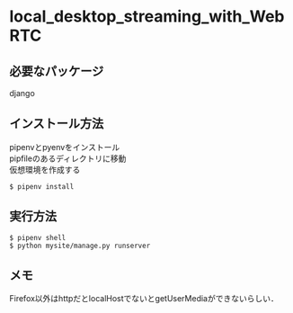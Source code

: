 # local_desktop_streaming_with_WebRTC
## 必要なパッケージ
django
## インストール方法
pipenvとpyenvをインストール  
pipfileのあるディレクトリに移動  
仮想環境を作成する  
```
$ pipenv install
```
## 実行方法
```
$ pipenv shell
$ python mysite/manage.py runserver
```

## メモ
Firefox以外はhttpだとlocalHostでないとgetUserMediaができないらしい．  
